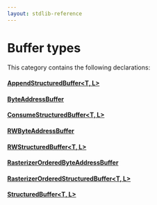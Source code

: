 ```yaml
---
layout: stdlib-reference
---
```

# Buffer types

This category contains the following declarations:

#### [AppendStructuredBuffer\<T, L\>](types/AppendStructuredBuffer/index.md)

#### [ByteAddressBuffer](types/ByteAddressBuffer/index.md)

#### [ConsumeStructuredBuffer\<T, L\>](types/ConsumeStructuredBuffer/index.md)

#### [RWByteAddressBuffer](types/RWByteAddressBuffer/index.md)

#### [RWStructuredBuffer\<T, L\>](types/RWStructuredBuffer/index.md)

#### [RasterizerOrderedByteAddressBuffer](types/RasterizerOrderedByteAddressBuffer/index.md)

#### [RasterizerOrderedStructuredBuffer\<T, L\>](types/RasterizerOrderedStructuredBuffer/index.md)

#### [StructuredBuffer\<T, L\>](types/StructuredBuffer/index.md)

